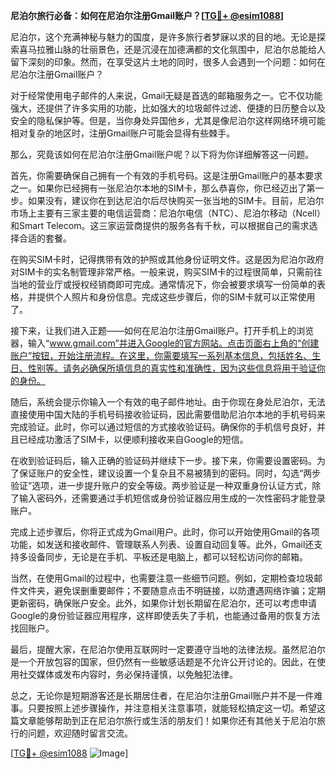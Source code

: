 **尼泊尔旅行必备：如何在尼泊尔注册Gmail账户？[[TG💪+ @esim1088](https://t.me/s/esim1088)]**

尼泊尔，这个充满神秘与魅力的国度，是许多旅行者梦寐以求的目的地。无论是探索喜马拉雅山脉的壮丽景色，还是沉浸在加德满都的文化氛围中，尼泊尔总能给人留下深刻的印象。然而，在享受这片土地的同时，很多人会遇到一个问题：如何在尼泊尔注册Gmail账户？

对于经常使用电子邮件的人来说，Gmail无疑是首选的邮箱服务之一。它不仅功能强大，还提供了许多实用的功能，比如强大的垃圾邮件过滤、便捷的日历整合以及安全的隐私保护等。但是，当你身处异国他乡，尤其是像尼泊尔这样网络环境可能相对复杂的地区时，注册Gmail账户可能会显得有些棘手。

那么，究竟该如何在尼泊尔注册Gmail账户呢？以下将为你详细解答这一问题。

首先，你需要确保自己拥有一个有效的手机号码。这是注册Gmail账户的基本要求之一。如果你已经拥有一张尼泊尔本地的SIM卡，那么恭喜你，你已经迈出了第一步。如果没有，建议你在到达尼泊尔后尽快购买一张当地的SIM卡。目前，尼泊尔市场上主要有三家主要的电信运营商：尼泊尔电信（NTC）、尼泊尔移动（Ncell）和Smart Telecom。这三家运营商提供的服务各有千秋，可以根据自己的需求选择合适的套餐。

在购买SIM卡时，记得携带有效的护照或其他身份证明文件。这是因为尼泊尔政府对SIM卡的实名制管理非常严格。一般来说，购买SIM卡的过程很简单，只需前往当地的营业厅或授权经销商即可完成。通常情况下，你会被要求填写一份简单的表格，并提供个人照片和身份信息。完成这些步骤后，你的SIM卡就可以正常使用了。

接下来，让我们进入正题——如何在尼泊尔注册Gmail账户。打开手机上的浏览器，输入“www.gmail.com”并进入Google的官方网站。点击页面右上角的“创建账户”按钮，开始注册流程。在这里，你需要填写一系列基本信息，包括姓名、生日、性别等。请务必确保所填信息的真实性和准确性，因为这些信息将用于验证你的身份。

随后，系统会提示你输入一个有效的电子邮件地址。由于你现在身处尼泊尔，无法直接使用中国大陆的手机号码接收验证码，因此需要借助尼泊尔本地的手机号码来完成验证。此时，你可以通过短信的方式接收验证码。确保你的手机信号良好，并且已经成功激活了SIM卡，以便顺利接收来自Google的短信。

在收到验证码后，输入正确的验证码并继续下一步。接下来，你需要设置密码。为了保证账户的安全性，建议设置一个复杂且不易被猜到的密码。同时，勾选“两步验证”选项，进一步提升账户的安全等级。两步验证是一种双重身份认证方式，除了输入密码外，还需要通过手机短信或身份验证器应用生成的一次性密码才能登录账户。

完成上述步骤后，你将正式成为Gmail用户。此时，你可以开始使用Gmail的各项功能，如发送和接收邮件、管理联系人列表、设置自动回复等。此外，Gmail还支持多设备同步，无论是在手机、平板还是电脑上，都可以轻松访问你的邮箱。

当然，在使用Gmail的过程中，也需要注意一些细节问题。例如，定期检查垃圾邮件文件夹，避免误删重要邮件；不要随意点击不明链接，以防遭遇网络诈骗；定期更新密码，确保账户安全。此外，如果你计划长期留在尼泊尔，还可以考虑申请Google的身份验证器应用程序，这样即使丢失了手机，也能通过备用的恢复方法找回账户。

最后，提醒大家，在尼泊尔使用互联网时一定要遵守当地的法律法规。虽然尼泊尔是一个开放包容的国家，但仍然有一些敏感话题是不允许公开讨论的。因此，在使用社交媒体或发布内容时，务必保持谨慎，以免触犯法律。

总之，无论你是短期游客还是长期居住者，在尼泊尔注册Gmail账户并不是一件难事。只要按照上述步骤操作，并注意相关注意事项，就能轻松搞定这一切。希望这篇文章能够帮助到正在尼泊尔旅行或生活的朋友们！如果你还有其他关于尼泊尔旅行的问题，欢迎随时留言交流。

[[TG💪+ @esim1088](https://t.me/s/esim1088) ![Image](https://i.postimg.cc/4NQfJmqS/Snipaste-2025-05-13-00-14-12.png)]